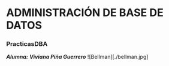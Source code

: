 # ADMINISTRACIÓN DE BASE DE DATOS

### PracticasDBA

***Alumna:*** ___Viviana Piña Guerrero___
![Bellman][./bellman.jpg]